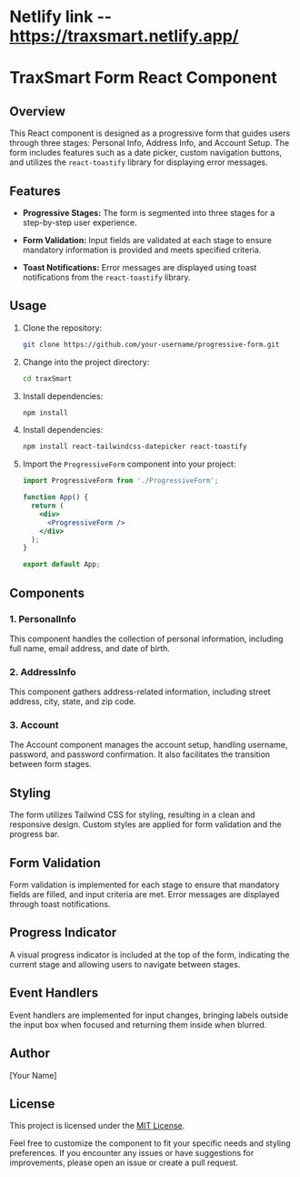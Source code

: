 # Netlify link  --https://traxsmart.netlify.app/

# TraxSmart Form React Component

## Overview

This React component is designed as a progressive form that guides users through three stages: Personal Info, Address Info, and Account Setup. The form includes features such as a date picker, custom navigation buttons, and utilizes the `react-toastify` library for displaying error messages.

## Features

- **Progressive Stages:** The form is segmented into three stages for a step-by-step user experience.
  
- **Form Validation:** Input fields are validated at each stage to ensure mandatory information is provided and meets specified criteria.
  
- **Toast Notifications:** Error messages are displayed using toast notifications from the `react-toastify` library.

## Usage
1. Clone the repository:

    ```bash
    git clone https://github.com/your-username/progressive-form.git
    ```

2. Change into the project directory:

    ```bash
    cd traxSmart
    ```

3. Install dependencies:

    ```bash
    npm install
    ```

4. Install dependencies:

    ```bash
    npm install react-tailwindcss-datepicker react-toastify
    ```

5. Import the `ProgressiveForm` component into your project:

    ```jsx
    import ProgressiveForm from './ProgressiveForm';

    function App() {
      return (
        <div>
          <ProgressiveForm />
        </div>
      );
    }

    export default App;
    ```

## Components

### 1. PersonalInfo

This component handles the collection of personal information, including full name, email address, and date of birth.

### 2. AddressInfo

This component gathers address-related information, including street address, city, state, and zip code.

### 3. Account

The Account component manages the account setup, handling username, password, and password confirmation. It also facilitates the transition between form stages.

## Styling

The form utilizes Tailwind CSS for styling, resulting in a clean and responsive design. Custom styles are applied for form validation and the progress bar.

## Form Validation

Form validation is implemented for each stage to ensure that mandatory fields are filled, and input criteria are met. Error messages are displayed through toast notifications.

## Progress Indicator

A visual progress indicator is included at the top of the form, indicating the current stage and allowing users to navigate between stages.

## Event Handlers

Event handlers are implemented for input changes, bringing labels outside the input box when focused and returning them inside when blurred.

## Author

[Your Name]

## License

This project is licensed under the [MIT License](LICENSE.md).

Feel free to customize the component to fit your specific needs and styling preferences. If you encounter any issues or have suggestions for improvements, please open an issue or create a pull request.
